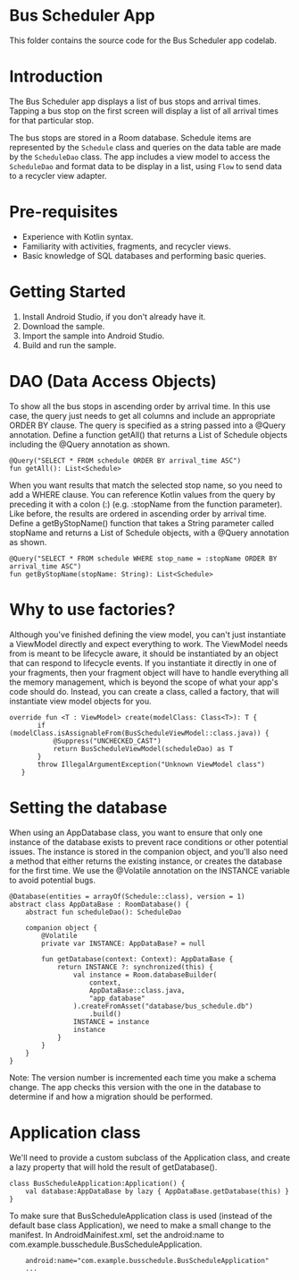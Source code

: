 # Bus Scheduler App

This folder contains the source code for the Bus Scheduler app codelab.

# Introduction
The Bus Scheduler app displays a list of bus stops and arrival times. Tapping a bus stop on the first screen will display a list of all arrival times for that particular stop.

The bus stops are stored in a Room database. Schedule items are represented by the `Schedule` class and queries on the data table are made by the `ScheduleDao` class. The app includes a view model to access the `ScheduleDao` and format data to be display in a list, using `Flow` to send data to a recycler view adapter.

# Pre-requisites
* Experience with Kotlin syntax.
* Familiarity with activities, fragments, and recycler views.
* Basic knowledge of SQL databases and performing basic queries.

# Getting Started
1. Install Android Studio, if you don't already have it.
2. Download the sample.
3. Import the sample into Android Studio.
4. Build and run the sample.

# DAO (Data Access Objects)

To show all the bus stops in ascending order by arrival time. In this use case, the query just needs to get all columns and include an appropriate ORDER BY clause. The query is specified as a string passed into a @Query annotation. Define a function getAll() that returns a List of Schedule objects including the @Query annotation as shown.
```
@Query("SELECT * FROM schedule ORDER BY arrival_time ASC")
fun getAll(): List<Schedule>
```

When you want results that match the selected stop name, so you need to add a WHERE clause. You can reference Kotlin values from the query by preceding it with a colon (:) (e.g. :stopName from the function parameter). Like before, the results are ordered in ascending order by arrival time. Define a getByStopName() function that takes a String parameter called stopName and returns a List of Schedule objects, with a @Query annotation as shown.
```
@Query("SELECT * FROM schedule WHERE stop_name = :stopName ORDER BY arrival_time ASC")
fun getByStopName(stopName: String): List<Schedule>
```

# Why to use factories?
Although you've finished defining the view model, you can't just instantiate a ViewModel directly and expect everything to work. The ViewModel needs from is meant to be lifecycle aware, it should be instantiated by an object that can respond to lifecycle events. If you instantiate it directly in one of your fragments, then your fragment object will have to handle everything all the memory management, which is beyond the scope of what your app's code should do. Instead, you can create a class, called a factory, that will instantiate view model objects for you.
```
override fun <T : ViewModel> create(modelClass: Class<T>): T {
       if (modelClass.isAssignableFrom(BusScheduleViewModel::class.java)) {
           @Suppress("UNCHECKED_CAST")
           return BusScheduleViewModel(scheduleDao) as T
       }
       throw IllegalArgumentException("Unknown ViewModel class")
   }
```

# Setting the database
When using an AppDatabase class, you want to ensure that only one instance of the database exists to prevent race conditions or other potential issues. The instance is stored in the companion object, and you'll also need a method that either returns the existing instance, or creates the database for the first time. We use the @Volatile annotation on the INSTANCE variable to avoid potential bugs.

```
@Database(entities = arrayOf(Schedule::class), version = 1)
abstract class AppDataBase : RoomDatabase() {
    abstract fun scheduleDao(): ScheduleDao

    companion object {
        @Volatile
        private var INSTANCE: AppDataBase? = null

        fun getDatabase(context: Context): AppDataBase {
            return INSTANCE ?: synchronized(this) {
                val instance = Room.databaseBuilder(
                    context,
                    AppDataBase::class.java,
                    "app_database"
                ).createFromAsset("database/bus_schedule.db")
                    .build()
                INSTANCE = instance
                instance
            }
        }
    }
}
```

Note: The version number is incremented each time you make a schema change. The app checks this version with the one in the database to determine if and how a migration should be performed.

# Application class
We'll need to provide a custom subclass of the Application class, and create a lazy property that will hold the result of getDatabase().
```
class BusScheduleApplication:Application() {
    val database:AppDataBase by lazy { AppDataBase.getDatabase(this) }
}
```
To make sure that BusScheduleApplication class is used (instead of the default base class Application), we need to make a small change to the manifest. In AndroidMainifest.xml, set the android:name to com.example.busschedule.BusScheduleApplication.
```<application
    android:name="com.example.busschedule.BusScheduleApplication"
    ...
```
